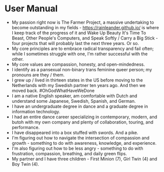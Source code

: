 # User Manual

* My passion right now is The Farmer Project, a massive undertaking to become outstanding in my fields - https://rainleander.github.io/ is where I keep track of the progress of it and Wake Up Beauty It's Time To Beast, Other People's Computers, and Speak Softly / Carry a Big Stick - four projects that will probably last the next three years. Or so.
* My core principles are to embrace radical transparency and fail often; while I sometimes struggle with one, I'm rather successful with the other.
* My core values are compassion, honesty, and open-mindedness.
* I identify as a pansexual non-binary trans feminine queer person; my pronouns are they / them.
* I grew up / lived in thirteen states in the US before moving to the Netherlands with my Swedish partner ten years ago. And then we moved back. #OhGodWhatHaveWeDone
* I am a native English speaker, am comfortable with Dutch and understand some Japanese, Swedish, Spanish, and German.
* I have an undergraduate degree in dance and a graduate degree in information technology. 
* I had an entire dance career specializing in contemporary, modern, and butoh with my own company and plenty of collaboration, touring, and performance.
* I have disappeared into a box stuffed with swords. And a pike.
* I'm figuring out how to navigate the intersection of compassion and growth - something to do with awareness, knowledge, and experience.
* I'm also figuring out how to be less angry - something to do with frustration, compassion, breathing, and daily green flips.
* My partner and I have three children - First Minion (7), Girl Twin (4) and Boy Twin (4).
